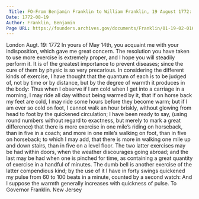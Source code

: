 ```yaml
---
 Title: FO-From Benjamin Franklin to William Franklin, 19 August 1772: extract
Date: 1772-08-19
Author: Franklin, Benjamin
Page URL: https://founders.archives.gov/documents/Franklin/01-19-02-0166
---
```


London Augt. 19: 1772
In yours of May 14th, you acquaint me with your indisposition, which gave me great concern. The resolution you have taken to use more exercise is extremely proper, and I hope you will steadily perform it. It is of the greatest importance to prevent diseases; since the cure of them by physic is so very precarious. In considering the different kinds of exercise, I have thought that the quantum of each is to be judged of, not by time or by distance, but by the degree of warmth it produces in the body: Thus when I observe if I am cold when I get into a carriage in a morning, I may ride all day without being warmed by it, that if on horse back my feet are cold, I may ride some hours before they become warm; but if I am ever so cold on foot, I cannot walk an hour briskly, without glowing from head to foot by the quickened circulation; I have been ready to say, (using round numbers without regard to exactness, but merely to mark a great difference) that there is more exercise in one mile’s riding on horseback, than in five in a coach; and more in one mile’s walking on foot, than in five on horseback; to which I may add, that there is more in walking one mile up and down stairs, than in five on a level floor. The two latter exercises may be had within doors, when the weather discourages going abroad; and the last may be had when one is pinched for time, as containing a great quantity of exercise in a handful of minutes. The dumb bell is another exercise of the latter compendious kind; by the use of it I have in forty swings quickened my pulse from 60 to 100 beats in a minute, counted by a second watch: And I suppose the warmth generally increases with quickness of pulse.
To Governor Franklin. New Jersey

